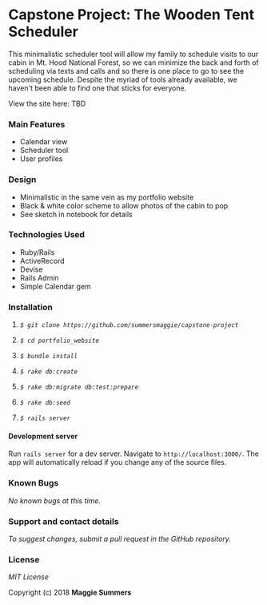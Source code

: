 # Capstone Project: The Wooden Tent Scheduler

This minimalistic scheduler tool will allow my family to schedule visits to our cabin in Mt. Hood National Forest, so we can minimize the back and forth of scheduling via texts and calls and so there is one place to go to see the upcoming schedule. Despite the myriad of tools already available, we haven't been able to find one that sticks for everyone.

View the site here: TBD

### Main Features

* Calendar view
* Scheduler tool
* User profiles

### Design

* Minimalistic in the same vein as my portfolio website
* Black & white color scheme to allow photos of the cabin to pop
* See sketch in notebook for details

### Technologies Used

* Ruby/Rails
* ActiveRecord  
* Devise
* Rails Admin
* Simple Calendar gem

### Installation

  1. _`$ git clone https://github.com/summersmaggie/capstone-project`_

  2. _`$ cd portfolio_website`_

  3. _`$ bundle install`_

  4. _`$ rake db:create`_

  5. _`$ rake db:migrate db:test:prepare`_

  6. _`$ rake db:seed`_

  7. _`$ rails server`_

#### Development server

Run `rails server` for a dev server. Navigate to `http://localhost:3000/`. The app will automatically reload if you change any of the source files.

### Known Bugs

  _No known bugs at this time._

### Support and contact details

  _To suggest changes, submit a pull request in the GitHub repository._

### License

  *MIT License*

Copyright (c) 2018 **Maggie Summers**
